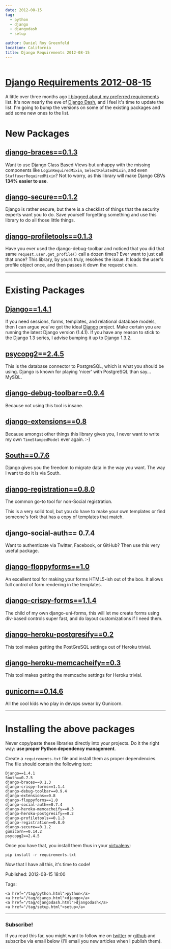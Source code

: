 ```yaml
---
date: 2012-08-15
tag:
  - python
  - django
  - djangodash
  - setup

author: Daniel Roy Greenfeld
location: California
title: Django Requirements 2012-08-15
---
```


<div class="twelve wide column">
  <h1 class="ui block header">
    <div class="content">
      <a href="/django-reqs.html">Django Requirements 2012-08-15</a>
    </div>
  </h1>
  <p>
    A little over three months ago
    <a
      href="https://pydanny.com/django-requirements-for-a-project.html"
      target="_blank"
      >I blogged about my preferred requirements</a
    >
    list. It's now nearly the eve of
    <a href="http://djangodash.com" target="_blank">Django Dash</a>, and I feel
    it's time to update the list. I'm going to bump the versions on some of the
    existing packages and add some new ones to the list.
  </p>
  <h1 id="new-packages">New Packages</h1>
  <h2 id="django-braces013httppypipythonorgpypidjango-braces">
    <a href="http://pypi.python.org/pypi/django-braces/" target="_blank"
      >django-braces==0.1.3</a
    >
  </h2>
  <p>
    Want to use Django Class Based Views but unhappy with the missing components
    like <code>LoginRequiredMixin</code>, <code>SelectRelatedMixin</code>, and
    even <code>StaffuserRequiredMixin</code>? Not to worry, as this library will
    make Django CBVs <strong>134% easier to use</strong>.
  </p>
  <h2 id="django-secure012httppypipythonorgpypidjango-secure">
    <a href="http://pypi.python.org/pypi/django-secure/" target="_blank"
      >django-secure==0.1.2</a
    >
  </h2>
  <p>
    Django is rather secure, but there is a checklist of things that the
    security experts want you to do. Save yourself forgetting something and use
    this library to do all those little things.
  </p>
  <h2 id="django-profiletools013httppypipythonorgpypidjango-profiletools">
    <a href="http://pypi.python.org/pypi/django-profiletools/" target="_blank"
      >django-profiletools==0.1.3</a
    >
  </h2>
  <p>
    Have you ever used the django-debug-toolbar and noticed that you did that
    same <code>request.user.get_profile()</code> call a dozen times? Ever want
    to just call that once? This library, by yours truly, resolves the issue. It
    loads the user's profile object once, and then passes it down the request
    chain.
  </p>
  <hr />
  <h1 id="existing-packages">Existing Packages</h1>
  <h2 id="django141httppypipythonorgpypidjango141">
    <a href="http://pypi.python.org/pypi/Django/1.4.1" target="_blank"
      >Django==1.4.1</a
    >
  </h2>
  <p>
    If you need sessions, forms, templates, and relational database models, then
    I can argue you've got the ideal
    <a href="http://djangoproject.com" target="_blank">Django</a> project. Make
    certain you are running the latest Django version (1.4.1). If you have any
    reason to stick to the Django 1.3 series, I advise bumping it up to Django
    1.3.2.
  </p>
  <h2 id="psycopg2245httppypipythonorgpypipsycopg2">
    <a href="http://pypi.python.org/pypi/psycopg2" target="_blank"
      >psycopg2==2.4.5</a
    >
  </h2>
  <p>
    This is the database connector to PostgreSQL, which is what you should be
    using. Django is known for playing 'nicer' with PostgreSQL than say...
    MySQL.
  </p>
  <h2 id="django-debug-toolbar094httppypipythonorgpypidjango-debug-toolbar">
    <a href="http://pypi.python.org/pypi/django-debug-toolbar" target="_blank"
      >django-debug-toolbar==0.9.4</a
    >
  </h2>
  <p>Because not using this tool is insane.</p>
  <h2 id="django-extensions08httppypipythonorgpypidjango-extensions">
    <a href="http://pypi.python.org/pypi/django-extensions" target="_blank"
      >django-extensions==0.8</a
    >
  </h2>
  <p>
    Because amongst other things this library gives you, I never want to write
    my own <code>TimeStampedModel</code> ever again. :-)
  </p>
  <h2 id="south076httppypipythonorgpypisouth">
    <a href="http://pypi.python.org/pypi/South" target="_blank">South==0.7.6</a>
  </h2>
  <p>
    Django gives you the freedom to migrate data in the way you want. The way I
    want to do it is via South.
  </p>
  <h2 id="django-registration080httppypipythonorgpypidjango-registration">
    <a href="http://pypi.python.org/pypi/django-registration" target="_blank"
      >django-registration==0.8.0</a
    >
  </h2>
  <p>The common go-to tool for non-Social registration.</p>
  <p>
    This is a very solid tool, but you do have to make your own templates or
    find someone's fork that has a copy of templates that match.
  </p>
  <h2 id="django-social-auth-074">django-social-auth== 0.7.4</h2>
  <p>
    Want to authenticate via Twitter, Facebook, or GitHub? Then use this very
    useful package.
  </p>
  <h2 id="django-floppyforms10httppypipythonorgpypidjango-floppyforms">
    <a href="http://pypi.python.org/pypi/django-floppyforms" target="_blank"
      >django-floppyforms==1.0</a
    >
  </h2>
  <p>
    An excellent tool for making your forms HTML5-ish out of the box. It allows
    full control of form rendering in the templates.
  </p>
  <h2 id="django-crispy-forms114httppypipythonorgpypidjango-crispy-forms">
    <a href="http://pypi.python.org/pypi/django-crispy-forms" target="_blank"
      >django-crispy-forms==1.1.4</a
    >
  </h2>
  <p>
    The child of my own django-uni-forms, this will let me create forms using
    div-based controls super fast, and do layout customizations if I need them.
  </p>
  <h2
    id="django-heroku-postgresify02httppypipythonorgpypidjango-heroku-postgresify"
  >
    <a
      href="http://pypi.python.org/pypi/django-heroku-postgresify"
      target="_blank"
      >django-heroku-postgresify==0.2</a
    >
  </h2>
  <p>This tool makes getting the PostGreSQL settings out of Heroku trivial.</p>
  <h2
    id="django-heroku-memcacheify03httppypipythonorgpypidjango-heroku-memcacheify"
  >
    <a
      href="http://pypi.python.org/pypi/django-heroku-memcacheify"
      target="_blank"
      >django-heroku-memcacheify==0.3</a
    >
  </h2>
  <p>This tool makes getting the memcache settings for Heroku trivial.</p>
  <h2 id="gunicorn0146httppypipythonorgpypigunicorn">
    <a href="http://pypi.python.org/pypi/gunicorn" target="_blank"
      >gunicorn==0.14.6</a
    >
  </h2>
  <p>All the cool kids who play in devops swear by Gunicorn.</p>
  <hr />
  <h1 id="installing-the-above-packages">Installing the above packages</h1>
  <p>
    Never copy/paste these libraries directly into your projects. Do it the
    right way: <strong>use proper Python dependency management</strong>.
  </p>
  <p>
    Create a <code>requirements.txt</code> file and install them as proper
    dependencies. The file should contain the following text:
  </p>
  <pre><code>Django==1.4.1
South==0.7.5   
django-braces==0.1.3    
django-crispy-forms==1.1.4
django-debug-toolbar==0.9.4
django-extensions==0.8
django-floppyforms==1.0
django-social-auth==0.7.4
django-heroku-memcacheify==0.3
django-heroku-postgresify==0.2
django-profiletools==0.1.3
django-registration==0.8.0   
django-secure==0.1.2
gunicorn==0.14.2
psycopg2==2.4.5
</code></pre>
  <p>
    Once you have that, you install them thus in your
    <a href="http://pypi.python.org/pypi/virtualenv" target="_blank"
      >virtualenv</a
    >:
  </p>
  <pre><code>pip install -r requirements.txt
</code></pre>
  <p>Now that I have all this, it's time to code!</p>
  <p>Published: 2012-08-15 18:00</p>
  <p>
    Tags:

    <a href="/tag/python.html">python</a>
    <a href="/tag/django.html">django</a>
    <a href="/tag/djangodash.html">djangodash</a>
    <a href="/tag/setup.html">setup</a>
  </p>
  <hr />
  <h3 class="ui header">Subscribe!</h3>
  <p>
    If you read this far, you might want to follow me on
    <a href="https://twitter.com/pydanny">twitter</a> or
    <a href="https://github.com/pydanny">github</a> and subscribe via email
    below (I'll email you new articles when I publish them).
  </p>
   
</div>

